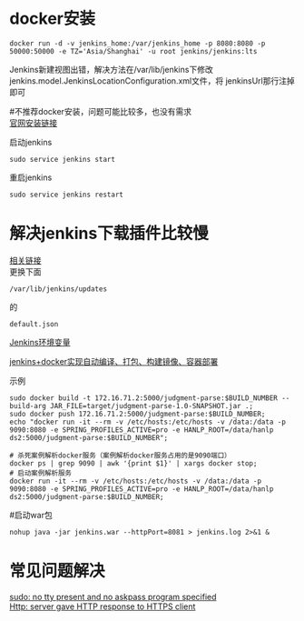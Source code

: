 ﻿# docker安装
```shell script
docker run -d -v jenkins_home:/var/jenkins_home -p 8080:8080 -p 50000:50000 -e TZ='Asia/Shanghai' -u root jenkins/jenkins:lts
```

Jenkins新建视图出错，解决方法在/var/lib/jenkins下修改jenkins.model.JenkinsLocationConfiguration.xml文件，将
jenkinsUrl那行注掉即可

#不推荐docker安装，问题可能比较多，也没有需求  
[官网安装链接](https://pkg.jenkins.io/redhat-stable/)  

启动jenkins  
```shell script
sudo service jenkins start  
```
重启jenkins 
```shell script
sudo service jenkins restart 
```
# 解决jenkins下载插件比较慢
[相关链接](https://blog.csdn.net/qq_39653459/article/details/103585084?depth_1-utm_source=distribute.pc_relevant.none-task&utm_source=distribute.pc_relevant.none-task)  
更换下面
```shell script
/var/lib/jenkins/updates
```
的
```shell script
default.json
```

[Jenkins环境变量](http://172.16.71.3:8080/env-vars.html/) 

[jenkins+docker实现自动编译、打包、构建镜像、容器部署](https://blog.csdn.net/xiaoxiangzi520/article/details/88842200)      

示例  
```shell script
sudo docker build -t 172.16.71.2:5000/judgment-parse:$BUILD_NUMBER --build-arg JAR_FILE=target/judgment-parse-1.0-SNAPSHOT.jar .;
sudo docker push 172.16.71.2:5000/judgment-parse:$BUILD_NUMBER;
echo "docker run -it --rm -v /etc/hosts:/etc/hosts -v /data:/data -p 9090:8080 -e SPRING_PROFILES_ACTIVE=pro -e HANLP_ROOT=/data/hanlp ds2:5000/judgment-parse:$BUILD_NUMBER";
```

```shell script
# 杀死案例解析docker服务（案例解析docker服务占用的是9090端口）
docker ps | grep 9090 | awk '{print $1}' | xargs docker stop;
# 启动案例解析服务
docker run -it --rm -v /etc/hosts:/etc/hosts -v /data:/data -p 9090:8080 -e SPRING_PROFILES_ACTIVE=pro -e HANLP_ROOT=/data/hanlp ds2:5000/judgment-parse:$BUILD_NUMBER;
```

#启动war包  
```shell script
nohup java -jar jenkins.war --httpPort=8081 > jenkins.log 2>&1 &
```

# 常见问题解决 
[sudo: no tty present and no askpass program specified](https://blog.csdn.net/qq_36792209/article/details/82695539?depth_1-utm_source=distribute.pc_relevant.none-task&utm_source=distribute.pc_relevant.none-task)  
[Http: server gave HTTP response to HTTPS client ](https://blog.csdn.net/liyin6847/article/details/90599612)  





